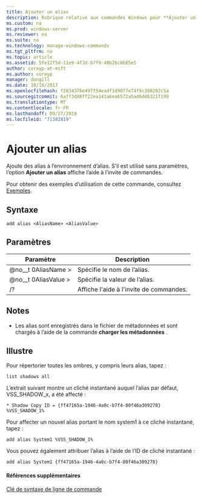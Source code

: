 ```yaml
---
title: Ajouter un alias
description: Rubrique relative aux commandes Windows pour **Ajouter un alias** -ajoute des alias à l’environnement d’alias.
ms.custom: na
ms.prod: windows-server
ms.reviewer: na
ms.suite: na
ms.technology: manage-windows-commands
ms.tgt_pltfrm: na
ms.topic: article
ms.assetid: 5fe12f5d-11e9-4f3d-b7f9-40b26c8685e5
author: coreyp-at-msft
ms.author: coreyp
manager: dongill
ms.date: 10/16/2017
ms.openlocfilehash: f2834376e497f54eadf1d9077e74f9c398202c5a
ms.sourcegitcommit: 6aff3d88ff22ea141a6ea6572a5ad8dd6321f199
ms.translationtype: MT
ms.contentlocale: fr-FR
ms.lasthandoff: 09/27/2019
ms.locfileid: "71382819"
---
```

# <a name="add-alias"></a>Ajouter un alias



Ajoute des alias à l’environnement d’alias. S’il est utilisé sans paramètres, l’option **Ajouter un alias** affiche l’aide à l’invite de commandes.

Pour obtenir des exemples d’utilisation de cette commande, consultez [Exemples](#BKMK_examples).

## <a name="syntax"></a>Syntaxe

```
add alias <AliasName> <AliasValue>
```

## <a name="parameters"></a>Paramètres

|Paramètre|Description|
|---------|-----------|
|@no__t 0AliasName >|Spécifie le nom de l’alias.|
|@no__t 0AliasValue >|Spécifie la valeur de l’alias.|
|/?|Affiche l'aide à l'invite de commandes.|

## <a name="remarks"></a>Notes

-   Les alias sont enregistrés dans le fichier de métadonnées et sont chargés à l’aide de la commande **charger les métadonnées** .

## <a name="BKMK_examples"></a>Illustre

Pour répertorier toutes les ombres, y compris leurs alias, tapez :
```
list shadows all
```
L’extrait suivant montre un cliché instantané auquel l’alias par défaut, VSS_SHADOW_x, a été affecté :
```
* Shadow Copy ID = {ff47165a-1946-4a0c-b7f4-80f46a309278}
%VSS_SHADOW_1%
```
Pour affecter un nouvel alias portant le nom system1 à ce cliché instantané, tapez :
```
add alias System1 %VSS_SHADOW_1%
```
Vous pouvez également attribuer l’alias à l’aide de l’ID de cliché instantané :
```
add alias System1 {ff47165a-1946-4a0c-b7f4-80f46a309278}
```

#### <a name="additional-references"></a>Références supplémentaires

[Clé de syntaxe de ligne de commande](command-line-syntax-key.md)